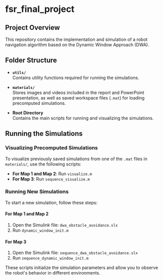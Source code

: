 # fsr_final_project

## Project Overview  
This repository contains the implementation and simulation of a robot navigation algorithm based on the Dynamic Window Approach (DWA).  

## Folder Structure  

- **`utils/`**  
  Contains utility functions required for running the simulations.  

- **`materials/`**  
  Stores images and videos included in the report and PowerPoint presentation, as well as saved workspace files (`.mat`) for loading precomputed simulations.  

- **Root Directory**  
  Contains the main scripts for running and visualizing the simulations.  

## Running the Simulations  

### Visualizing Precomputed Simulations  
To visualize previously saved simulations from one of the `.mat` files in `materials/`, use the following scripts:  

- **For Map 1 and Map 2**: Run `visualize.m`  
- **For Map 3**: Run `sequence_visualize.m`  

### Running New Simulations  
To start a new simulation, follow these steps:  

#### **For Map 1 and Map 2**  
1. Open the Simulink file: `dwa_obstacle_avoidance.slx`  
2. Run `dynamic_window_init.m`  

#### **For Map 3**  
1. Open the Simulink file: `sequence_dwa_obstacle_avoidance.slx`  
2. Run `sequence_dynamic_window_init.m`  

These scripts initialize the simulation parameters and allow you to observe the robot's behavior in different environments.  
